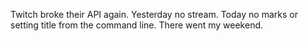 Twitch broke their API again. Yesterday no stream. Today no marks or
setting title from the command line. There went my weekend.
